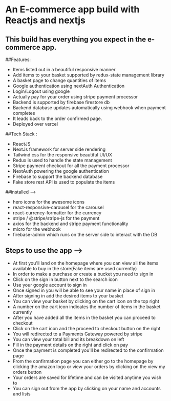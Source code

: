 # An E-commerce app build with Reactjs and nextjs
## This build has everything you expect in the e-commerce app.

##Features:

- Items listed out in a beautiful responsive manner
- Add items to your basket supported by redux-state management library
- A basket page to change quantities of items
- Google authentication using nextAuth Authentication
- Login/Logout using google
- Actually pay for your order using stripe payment processor
- Backend is supported by firebase firestore db
- Backend database updates automatically using webhook when payment completes
- It leads back to the order confirmed page.
- Deployed over vercel


##Tech Stack :

- ReactJS
- NextJs framework for server side rendering
- Tailwind css for the responsive beautiful UI/UX
- Redux is used to handle the state management
- Stripe payment checkout for all the payment processor
- NextAuth powering the google authentication
- Firebase to support the backend database
- Fake store rest API is used to populate the items

##installed -->
- hero icons for the awesome icons
- react-responsive-carousel for the carousel
- react-currency-formatter for the currency
- stripe / @stripe/stripe-js for the payment
- axios for the backend and stripe payment functionality
- micro for the webhook
- firebase-admin which runs on the server side to interact with the DB

## Steps to use the app -->
- At first you'll land on the homepage where you can view all the items available to buy in the store(Fake items are used currently)
- In order to make a purchase or create a bucket you need to sign in
- Click on the sign in button next to the search icon 
- Use your google account to sign in
- Once signed in you will be able to see your name in place of sign in
- After signing in add the desired items to your basket
- You can view your basket by clicking on the cart icon on the top right
- A number on the cart icon indicates the number of items in the basket currently
- After you have added all the items in the basket you can proceed to checkout
- Click on the cart icon and the proceed to checkout button on the right
- You will redirected to a Payments Gateway powered by stripe
- You can view your total bill and its breakdown on left
- Fill in the payment details on the right and click on pay
- Once the payment is completed you'll be redirected to the confirmation page
- From the confirmation page you can either go to the homepage by clicking the amazon logo or view your orders by clicking on the view my orders button
- Your orders are saved for lifetime and can be visited anytime you wish to
- You can sign out from the app by clicking on your name and accounts and lists


